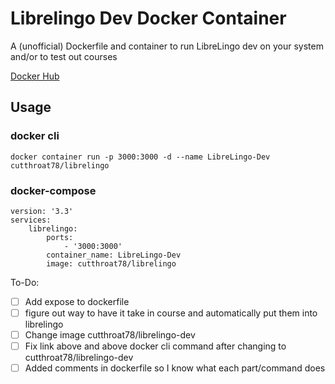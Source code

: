 # Librelingo Dev Docker Container
A (unofficial) Dockerfile and container to run LibreLingo dev on your system and/or to test out courses

[Docker Hub](https://hub.docker.com/r/cutthroat78/librelingo)

## Usage
### docker cli
```
docker container run -p 3000:3000 -d --name LibreLingo-Dev cutthroat78/librelingo
```
### docker-compose
```
version: '3.3'
services:
    librelingo:
        ports:
            - '3000:3000'
        container_name: LibreLingo-Dev
        image: cutthroat78/librelingo
```

To-Do:

- [ ] Add expose to dockerfile
- [ ] figure out way to have it take in course and automatically put them into librelingo
- [ ] Change image cutthroat78/librelingo-dev
- [ ] Fix link above and above docker cli command after changing to cutthroat78/librelingo-dev
- [ ] Added comments in dockerfile so I know what each part/command does
